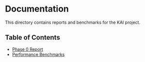 # Documentation

This directory contains reports and benchmarks for the KAI project.

## Table of Contents

- [Phase 0 Report](./phase0_report.md)
- [Performance Benchmarks](./perf.md) 
